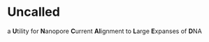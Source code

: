 # Uncalled
a **U**tility for **N**anopore **C**urrent **Al**ignment to **L**arge **E**xpanses of **D**NA


